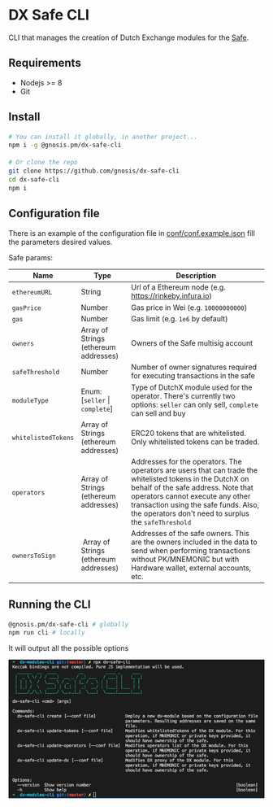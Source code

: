 # DX Safe CLI

CLI that manages the creation of Dutch Exchange modules for the [Safe](https://safe.gnosis.io).

## Requirements
* Nodejs >= 8
* Git

## Install
```sh
# You can install it globally, in another project...
npm i -g @gnosis.pm/dx-safe-cli

# Or clone the repo
git clone https://github.com/gnosis/dx-safe-cli
cd dx-safe-cli
npm i
````

## Configuration file
There is an example of the configuration file in [conf/conf.example.json](conf/conf.example.json) fill the parameters desired values.

Safe params:

| Name  | Type  | Description|
|-------|-------|------------|
| `ethereumURL`| String  | Url of a Ethereum node (e.g. https://rinkeby.infura.io) |
| `gasPrice`|  Number | Gas price in Wei (e.g. `10000000000`)  |
| `gas`|  Number | Gas limit (e.g. `1e6` by default)  |
| `owners`| Array of Strings (ethereum addresses)  |  Owners of the Safe multisig account  |
| `safeThreshold`| Number  |  Number of owner signatures required for executing transactions in the safe  |
| `moduleType` |  Enum: [`seller` \| `complete`]  |  Type of DutchX module used for the operator. There\'s currently two options: `seller` can only sell, `complete` can sell and buy |
| `whitelistedTokens`| Array of Strings (ethereum addresses)  |  ERC20 tokens that are whitelisted. Only whitelisted tokens can be traded.  |
| `operators`| Array of Strings (ethereum addresses)  |  Addresses for the operators. The operators are users that can trade the whitelisted tokens in the DutchX on behalf of the safe address. Note that operators cannot execute any other transaction using the safe funds. Also, the operators don\'t need to surplus the `safeThreshold` |
| `ownersToSign` | Array of Strings (ethereum addresses) | Addresses of the safe owners. This are the owners included in the data to send when performing transactions without PK/MNEMONIC but with Hardware wallet, external accounts, etc. |

## Running the CLI
```sh
@gnosis.pm/dx-safe-cli # globally
npm run cli # locally
```

It will output all the possible options

![alt text](./dx-safe-cli.png "Logo Title Text 1")
